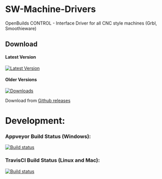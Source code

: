 # SW-Machine-Drivers
OpenBuilds CONTROL - Interface Driver for all CNC style machines (Grbl, Smoothieware)

## Download

#### Latest Version
[![Latest Version](https://img.shields.io/github/package-json/v/openbuilds/sw-machine-drivers.svg)](https://github.com/OpenBuilds/SW-Machine-Drivers/releases/latest)

#### Older Versions
[![Downloads](https://img.shields.io/github/downloads/openbuilds/sw-machine-drivers/total.svg)](https://github.com/OpenBuilds/SW-Machine-Drivers/releases)

Download from [Github releases](https://github.com/OpenBuilds/SW-Machine-Drivers/releases)

# Development:

### Appveyor Build Status (Windows):
[![Build status](https://ci.appveyor.com/api/projects/status/xykahsa94sj2vdwl/branch/master?svg=true)](https://ci.appveyor.com/project/openbuilds-engineer/sw-machine-drivers/branch/master)

### TravisCI Build Status (Linux and Mac):
[![Build status](https://travis-ci.org/OpenBuilds/SW-Machine-Drivers.svg?branch=master)](https://travis-ci.org/OpenBuilds/SW-Machine-Drivers)
